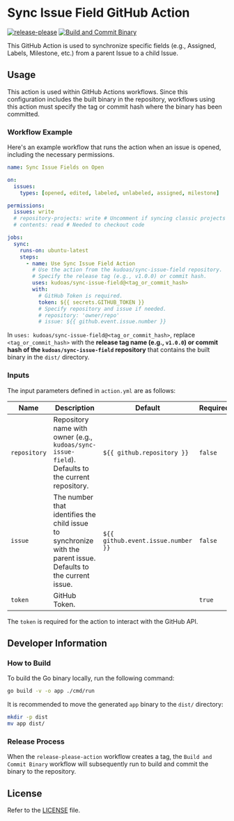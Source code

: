 # Sync Issue Field GitHub Action

[![release-please](https://github.com/kudoas/sync-issue-field/actions/workflows/release.yml/badge.svg)](https://github.com/kudoas/sync-issue-field/actions/workflows/release.yml)
[![Build and Commit Binary](https://github.com/kudoas/sync-issue-field/actions/workflows/build-and-commit-binary.yml/badge.svg)](https://github.com/kudoas/sync-issue-field/actions/workflows/build-and-commit-binary.yml)

This GitHub Action is used to synchronize specific fields (e.g., Assigned, Labels, Milestone, etc.) from a parent Issue to a child Issue.

## Usage

This action is used within GitHub Actions workflows. Since this configuration includes the built binary in the repository, workflows using this action must specify the tag or commit hash where the binary has been committed.

### Workflow Example

Here's an example workflow that runs the action when an issue is opened, including the necessary permissions.

```yaml
name: Sync Issue Fields on Open

on:
  issues:
    types: [opened, edited, labeled, unlabeled, assigned, milestone]

permissions:
  issues: write
  # repository-projects: write # Uncomment if syncing classic projects
  # contents: read # Needed to checkout code

jobs:
  sync:
    runs-on: ubuntu-latest
    steps:
      - name: Use Sync Issue Field Action
        # Use the action from the kudoas/sync-issue-field repository.
        # Specify the release tag (e.g., v1.0.0) or commit hash.
        uses: kudoas/sync-issue-field@<tag_or_commit_hash>
        with:
          # GitHub Token is required.
          token: ${{ secrets.GITHUB_TOKEN }}
          # Specify repository and issue if needed.
          # repository: 'owner/repo'
          # issue: ${{ github.event.issue.number }}
```

In `uses: kudoas/sync-issue-field@<tag_or_commit_hash>`, replace `<tag_or_commit_hash>` with the **release tag name (e.g., `v1.0.0`) or commit hash of the `kudoas/sync-issue-field` repository** that contains the built binary in the `dist/` directory.

### Inputs

The input parameters defined in `action.yml` are as follows:

| Name       | Description                                                                  | Default                     | Required |
|------------|------------------------------------------------------------------------------|-----------------------------|----------|
| `repository` | Repository name with owner (e.g., `kudoas/sync-issue-field`). Defaults to the current repository. | `${{ github.repository }}`  | `false`  |
| `issue`      | The number that identifies the child issue to synchronize with the parent issue. Defaults to the current issue. | `${{ github.event.issue.number }}` | `false`  |
| `token`      | GitHub Token.                                                               |                             | `true`   |

The `token` is required for the action to interact with the GitHub API.

## Developer Information

### How to Build

To build the Go binary locally, run the following command:

```bash
go build -v -o app ./cmd/run
```

It is recommended to move the generated `app` binary to the `dist/` directory:

```bash
mkdir -p dist
mv app dist/
```

### Release Process

When the `release-please-action` workflow creates a tag, the `Build and Commit Binary` workflow will subsequently run to build and commit the binary to the repository.


## License

Refer to the [LICENSE](LICENSE) file.
